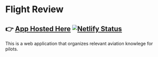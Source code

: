 # Flight Review


## 👉 [App Hosted Here](https://flight-review.netlify.app/) [![Netlify Status](https://api.netlify.com/api/v1/badges/cfdd8905-8c89-4166-926f-53711ed28020/deploy-status)](https://app.netlify.com/sites/flight-review/deploys)


This is a web application that organizes relevant aviation knowlege for pilots.
